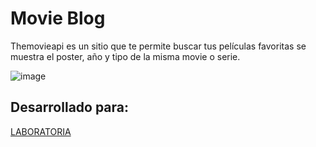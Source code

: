 # Movie Blog


Themovieapi es un sitio que te permite buscar tus películas favoritas se muestra el poster, año y tipo de la misma movie o serie.


![image](https://user-images.githubusercontent.com/36874094/49244640-e2980f80-f3d5-11e8-90c5-14e406905d3b.png)
## Desarrollado para:
[LABORATORIA](http://www.laboratoria.la/)

